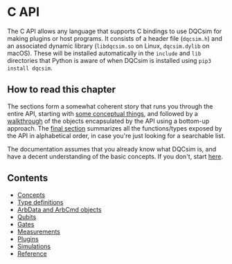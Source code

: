 # C API

The C API allows any language that supports C bindings to use DQCsim for making
plugins or host programs. It consists of a header file (`dqcsim.h`) and an
associated dynamic library (`libdqcsim.so` on Linux, `dqcsim.dylib` on macOS).
These will be installed automatically in the `include` and `lib` directories
that Python is aware of when DQCsim is installed using `pip3 install dqcsim`.

## How to read this chapter

The sections form a somewhat coherent story that runs you through the entire
API, starting with [some conceptual things](concepts.apigen.md), and followed
by a [walkthrough](type-definitions.apigen.md) of the objects encapsulated by
the API using a bottom-up approach. The [final section](reference.apigen.md)
summarizes all the functions/types exposed by the API in alphabetical order, in
case you're just looking for a searchable list.

The documentation assumes that you already know what DQCsim is, and have a
decent understanding of the basic concepts. If you don't, start
[here](https://github.com/mbrobbel/dqcsim-rs/blob/master/README.md).

## Contents

 - [Concepts](concepts.apigen.md)
 - [Type definitions](type-definitions.apigen.md)
 - [ArbData and ArbCmd objects](arb-cmd-cq.apigen.md)
 - [Qubits](qbset.apigen.md)
 - [Gates](gate.apigen.md)
 - [Measurements](measurements.apigen.md)
 - [Plugins](plugins.apigen.md)
 - [Simulations](simulations.apigen.md)
 - [Reference](reference.apigen.md)
